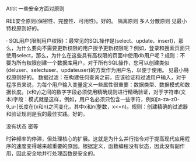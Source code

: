 Atitit 一些安全方面对原则


REE安全原则(保密性、完整性、可用性)。好的。
隔离原则
多人分散原则
见最小特权原则好的。



·  SQL用户(限制用户权限)：最常见的SQL操作是(select、update、insert)，那么，为什么要向不需要更新权限的用户授予更新权限呢？例如，登录和搜索页面只使用select，那么，为什么在这些具有高权限的页面中使用db用户呢？规则：不要为所有权限创建一个数据库用户，对于所有SQL操作，您可以创建类似(deluser、selectuser、updateuser)的方案作为用户名，以便于使用。
见最小特权原则好的。
数据过滤：在构建任何查询之前，应该验证和过滤用户输入，对于程序员来说，为每个用户输入变量定义一些属性很重要：数据类型、数据模式和数据长度。(x和y)之间的数字字段必须使用精确规则进行精确验证，对于字符串(文本)字段：模式就是这样，例如，用户名必须只包含一些字符，例如[a-za-z0-9_u-]长度在(x和n)之间变化，其中x和n(整数，x<=n)。规则：创建精确的过滤器和验证规则是我的最佳实践。好的。

没有状态  密等

时钟频率的停滞，但处理核心的扩展。这就是为什么并行指令对于提高现代应用程序的速度变得越来越重要的原因。根据定义，函数编程没有状态，因此没有副作用，因此安全地并行处理函数是安全的。
